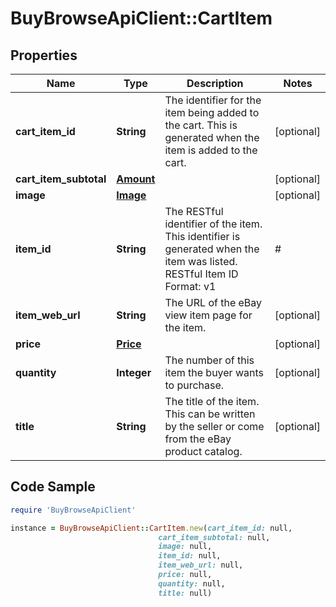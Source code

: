 # BuyBrowseApiClient::CartItem

## Properties

Name | Type | Description | Notes
------------ | ------------- | ------------- | -------------
**cart_item_id** | **String** | The identifier for the item being added to the cart. This is generated when the item is added to the cart. | [optional] 
**cart_item_subtotal** | [**Amount**](Amount.md) |  | [optional] 
**image** | [**Image**](Image.md) |  | [optional] 
**item_id** | **String** | The RESTful identifier of the item. This identifier is generated when the item was listed. RESTful Item ID Format: v1|#|# For example: v1|272394640372|0 v1|162846450672|461882996982 | [optional] 
**item_web_url** | **String** | The URL of the eBay view item page for the item. | [optional] 
**price** | [**Price**](Price.md) |  | [optional] 
**quantity** | **Integer** | The number of this item the buyer wants to purchase. | [optional] 
**title** | **String** | The title of the item. This can be written by the seller or come from the eBay product catalog. | [optional] 

## Code Sample

```ruby
require 'BuyBrowseApiClient'

instance = BuyBrowseApiClient::CartItem.new(cart_item_id: null,
                                 cart_item_subtotal: null,
                                 image: null,
                                 item_id: null,
                                 item_web_url: null,
                                 price: null,
                                 quantity: null,
                                 title: null)
```



